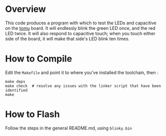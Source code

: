 # Overview
This code produces a program with which to test the LEDs and capacitive on the
[tomu](http://tomu.im) board.  It will endlessly blink the green LED once, and
the red LED twice. It will also respond to capacitive touch; when you touch
either side of the board, it will make that side's LED blink ten times.

# How to Compile
Edit the `Makefile` and point it to where you've installed the toolchain, then :

```
make deps
make check  # resolve any issues with the linker script that have been identified
make
```

# How to Flash

Follow the steps in the general README.md, using `blinky.bin`
